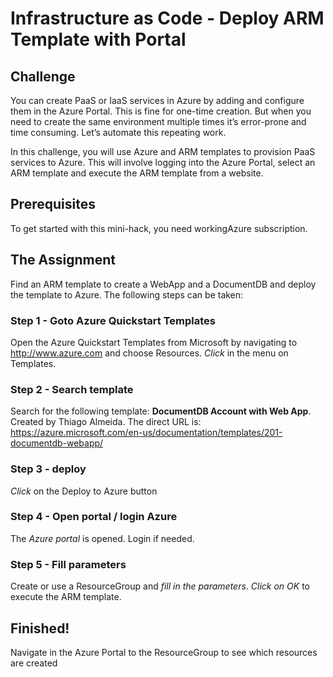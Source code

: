 # Infrastructure as Code - Deploy ARM Template with Portal #

## Challenge ##
You can create PaaS or IaaS services in Azure by adding and configure them in the Azure Portal. This is fine for one-time creation. But when you need to create the same environment multiple times it’s error-prone and time consuming. Let’s automate this repeating work.

In this challenge, you will use Azure and ARM templates to provision PaaS services to Azure. This will involve logging into the Azure Portal, select an ARM template and execute the ARM template from a website. 

## Prerequisites ##
To get started with this mini-hack, you need workingAzure subscription.

## The Assignment ##
Find an ARM template to create a WebApp and a DocumentDB and deploy the template to Azure. The following steps can be taken:

### Step 1 - Goto Azure Quickstart Templates ###
Open the Azure Quickstart Templates from Microsoft by navigating to http://www.azure.com and choose Resources. *Click* in the menu on Templates.

### Step 2 - Search template ###
Search for the following template:  **DocumentDB Account with Web App**. Created by Thiago Almeida. The direct URL is: https://azure.microsoft.com/en-us/documentation/templates/201-documentdb-webapp/

### Step 3 - deploy ###
*Click* on the Deploy to Azure button

### Step 4 - Open portal / login Azure ###
The *Azure portal* is opened. Login if needed.

### Step 5 - Fill parameters ###
Create or use a ResourceGroup and *fill in the parameters*. *Click on OK* to execute the ARM template.

## Finished! ##
Navigate in the Azure Portal to the ResourceGroup to see which resources are created